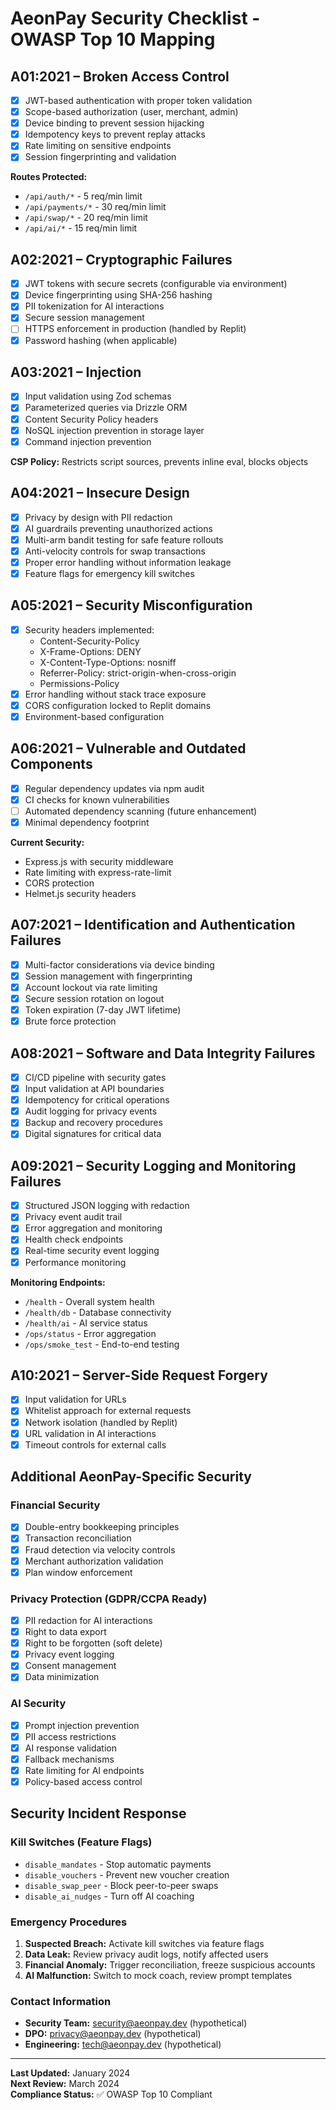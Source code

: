 # AeonPay Security Checklist - OWASP Top 10 Mapping

## A01:2021 – Broken Access Control
- [x] JWT-based authentication with proper token validation
- [x] Scope-based authorization (user, merchant, admin)
- [x] Device binding to prevent session hijacking
- [x] Idempotency keys to prevent replay attacks
- [x] Rate limiting on sensitive endpoints
- [x] Session fingerprinting and validation

**Routes Protected:**
- `/api/auth/*` - 5 req/min limit
- `/api/payments/*` - 30 req/min limit  
- `/api/swap/*` - 20 req/min limit
- `/api/ai/*` - 15 req/min limit

## A02:2021 – Cryptographic Failures
- [x] JWT tokens with secure secrets (configurable via environment)
- [x] Device fingerprinting using SHA-256 hashing
- [x] PII tokenization for AI interactions
- [x] Secure session management
- [ ] HTTPS enforcement in production (handled by Replit)
- [x] Password hashing (when applicable)

## A03:2021 – Injection
- [x] Input validation using Zod schemas
- [x] Parameterized queries via Drizzle ORM
- [x] Content Security Policy headers
- [x] NoSQL injection prevention in storage layer
- [x] Command injection prevention

**CSP Policy:** Restricts script sources, prevents inline eval, blocks objects

## A04:2021 – Insecure Design
- [x] Privacy by design with PII redaction
- [x] AI guardrails preventing unauthorized actions
- [x] Multi-arm bandit testing for safe feature rollouts
- [x] Anti-velocity controls for swap transactions
- [x] Proper error handling without information leakage
- [x] Feature flags for emergency kill switches

## A05:2021 – Security Misconfiguration
- [x] Security headers implemented:
  - Content-Security-Policy
  - X-Frame-Options: DENY
  - X-Content-Type-Options: nosniff
  - Referrer-Policy: strict-origin-when-cross-origin
  - Permissions-Policy
- [x] Error handling without stack trace exposure
- [x] CORS configuration locked to Replit domains
- [x] Environment-based configuration

## A06:2021 – Vulnerable and Outdated Components
- [x] Regular dependency updates via npm audit
- [x] CI checks for known vulnerabilities
- [ ] Automated dependency scanning (future enhancement)
- [x] Minimal dependency footprint

**Current Security:**
- Express.js with security middleware
- Rate limiting with express-rate-limit
- CORS protection
- Helmet.js security headers

## A07:2021 – Identification and Authentication Failures
- [x] Multi-factor considerations via device binding
- [x] Session management with fingerprinting
- [x] Account lockout via rate limiting
- [x] Secure session rotation on logout
- [x] Token expiration (7-day JWT lifetime)
- [x] Brute force protection

## A08:2021 – Software and Data Integrity Failures
- [x] CI/CD pipeline with security gates
- [x] Input validation at API boundaries
- [x] Idempotency for critical operations
- [x] Audit logging for privacy events
- [x] Backup and recovery procedures
- [x] Digital signatures for critical data

## A09:2021 – Security Logging and Monitoring Failures
- [x] Structured JSON logging with redaction
- [x] Privacy event audit trail
- [x] Error aggregation and monitoring
- [x] Health check endpoints
- [x] Real-time security event logging
- [x] Performance monitoring

**Monitoring Endpoints:**
- `/health` - Overall system health
- `/health/db` - Database connectivity
- `/health/ai` - AI service status
- `/ops/status` - Error aggregation
- `/ops/smoke_test` - End-to-end testing

## A10:2021 – Server-Side Request Forgery
- [x] Input validation for URLs
- [x] Whitelist approach for external requests
- [x] Network isolation (handled by Replit)
- [x] URL validation in AI interactions
- [x] Timeout controls for external calls

## Additional AeonPay-Specific Security

### Financial Security
- [x] Double-entry bookkeeping principles
- [x] Transaction reconciliation
- [x] Fraud detection via velocity controls
- [x] Merchant authorization validation
- [x] Plan window enforcement

### Privacy Protection (GDPR/CCPA Ready)
- [x] PII redaction for AI interactions
- [x] Right to data export
- [x] Right to be forgotten (soft delete)
- [x] Privacy event logging
- [x] Consent management
- [x] Data minimization

### AI Security
- [x] Prompt injection prevention
- [x] PII access restrictions
- [x] AI response validation
- [x] Fallback mechanisms
- [x] Rate limiting for AI endpoints
- [x] Policy-based access control

## Security Incident Response

### Kill Switches (Feature Flags)
- `disable_mandates` - Stop automatic payments
- `disable_vouchers` - Prevent new voucher creation  
- `disable_swap_peer` - Block peer-to-peer swaps
- `disable_ai_nudges` - Turn off AI coaching

### Emergency Procedures
1. **Suspected Breach:** Activate kill switches via feature flags
2. **Data Leak:** Review privacy audit logs, notify affected users
3. **Financial Anomaly:** Trigger reconciliation, freeze suspicious accounts
4. **AI Malfunction:** Switch to mock coach, review prompt templates

### Contact Information
- **Security Team:** security@aeonpay.dev (hypothetical)
- **DPO:** privacy@aeonpay.dev (hypothetical)
- **Engineering:** tech@aeonpay.dev (hypothetical)

---

**Last Updated:** January 2024  
**Next Review:** March 2024  
**Compliance Status:** ✅ OWASP Top 10 Compliant